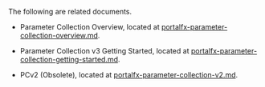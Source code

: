     
The following are related documents.

* Parameter Collection Overview, located at [portalfx-parameter-collection-overview.md](portalfx-parameter-collection-overview.md).

* Parameter Collection v3 Getting Started, located at [portalfx-parameter-collection-getting-started.md](portalfx-parameter-collection-getting-started.md). 

* PCv2 (Obsolete), located at [portalfx-parameter-collection-v2.md](portalfx-parameter-collection-v2.md).
